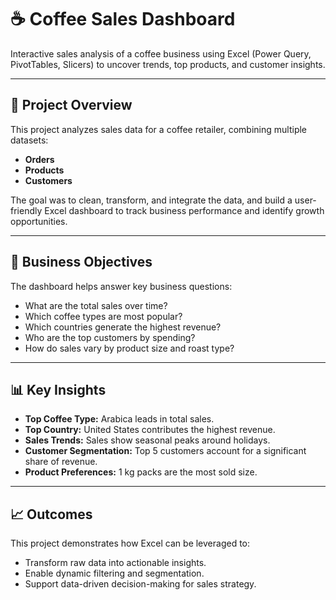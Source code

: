# ☕ Coffee Sales Dashboard

Interactive sales analysis of a coffee business using Excel (Power Query, PivotTables, Slicers) to uncover trends, top products, and customer insights.

---

## 📌 Project Overview
This project analyzes sales data for a coffee retailer, combining multiple datasets:
- **Orders**
- **Products**
- **Customers**

The goal was to clean, transform, and integrate the data, and build a user-friendly Excel dashboard to track business performance and identify growth opportunities.

---

## 🎯 Business Objectives
The dashboard helps answer key business questions:
- What are the total sales over time?
- Which coffee types are most popular?
- Which countries generate the highest revenue?
- Who are the top customers by spending?
- How do sales vary by product size and roast type?

---

## 📊 Key Insights
- **Top Coffee Type:** Arabica leads in total sales.
- **Top Country:** United States contributes the highest revenue.
- **Sales Trends:** Sales show seasonal peaks around holidays.
- **Customer Segmentation:** Top 5 customers account for a significant share of revenue.
- **Product Preferences:** 1 kg packs are the most sold size.

---

## 📈 Outcomes
This project demonstrates how Excel can be leveraged to:
- Transform raw data into actionable insights.
- Enable dynamic filtering and segmentation.
- Support data-driven decision-making for sales strategy.
